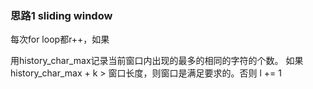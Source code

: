 ### 思路1 sliding window

每次for loop都r++，如果

用history_char_max记录当前窗口内出现的最多的相同的字符的个数。
如果 history_char_max + k > 窗口长度，则窗口是满足要求的。否则 l += 1
